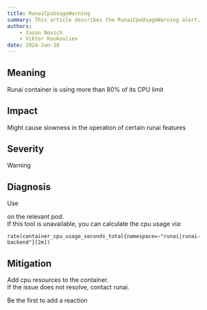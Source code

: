 ```yaml
---
title: RunaiCpuUsageWarning
summary: This article describes the RunaiCpuUsageWarning alert.
authors:
    - Jason Novich
    - Viktor Koukouliev
date: 2024-Jan-10
---
```


## Meaning

Runai container is using more than 80% of its CPU limit

## Impact

Might cause slowness in the operation of certain runai features

## Severity

Warning

## Diagnosis

Use

on the relevant pod.  
If this tool is unavailable, you can calculate the cpu usage via:

`rate(container_cpu_usage_seconds_total{namespace=~"runai|runai-backend"}[2m])`

## Mitigation

Add cpu resources to the container.  
If the issue does not resolve, contact runai.

Be the first to add a reaction
